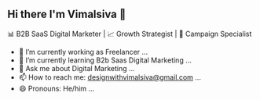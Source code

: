 ## Hi there I'm Vimalsiva 👋
📊 B2B SaaS Digital Marketer | 📈 Growth Strategist | 🎯 Campaign Specialist

- 🔭 I’m currently working as Freelancer ...
- 🌱 I’m currently learning B2b Saas Digital Marketing ...
- 💬 Ask me about  Digital Marketing ...
- 📫 How to reach me: designwithvimalsiva@gmail.com ...
- 😄 Pronouns: He/him ...

